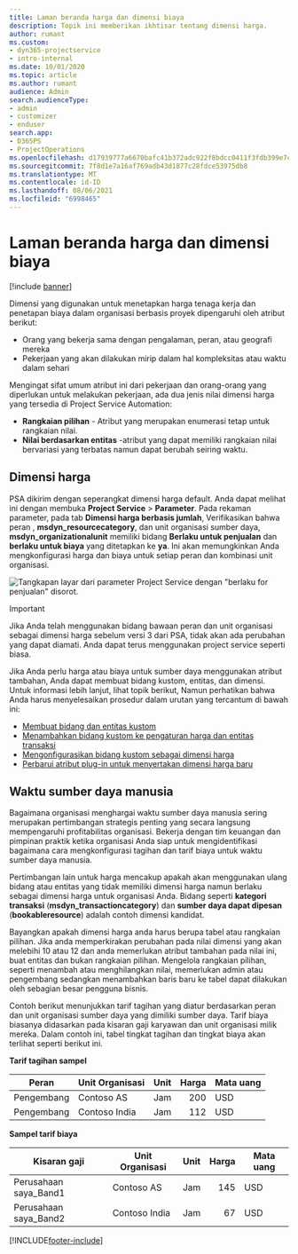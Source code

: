 ```yaml
---
title: Laman beranda harga dan dimensi biaya
description: Topik ini memberikan ikhtisar tentang dimensi harga.
author: rumant
ms.custom:
- dyn365-projectservice
- intro-internal
ms.date: 10/01/2020
ms.topic: article
ms.author: rumant
audience: Admin
search.audienceType:
- admin
- customizer
- enduser
search.app:
- D365PS
- ProjectOperations
ms.openlocfilehash: d17939777a6670bafc41b372adc922f8bdcc0411f3fdb399e7c9ab01eca87dd0
ms.sourcegitcommit: 7f8d1e7a16af769adb43d1877c28fdce53975db8
ms.translationtype: MT
ms.contentlocale: id-ID
ms.lasthandoff: 08/06/2021
ms.locfileid: "6998465"
---
```

# <a name="pricing-and-costing-dimensions-home-page"></a>Laman beranda harga dan dimensi biaya

[!include [banner](../includes/psa-now-project-operations.md)]

Dimensi yang digunakan untuk menetapkan harga tenaga kerja dan penetapan biaya dalam organisasi berbasis proyek dipengaruhi oleh atribut berikut:

- Orang yang bekerja sama dengan pengalaman, peran, atau geografi mereka
- Pekerjaan yang akan dilakukan mirip dalam hal kompleksitas atau waktu dalam sehari

Mengingat sifat umum atribut ini dari pekerjaan dan orang-orang yang diperlukan untuk melakukan pekerjaan, ada dua jenis nilai dimensi harga yang tersedia di Project Service Automation: 

- **Rangkaian pilihan** - Atribut yang merupakan enumerasi tetap untuk rangkaian nilai.
- **Nilai berdasarkan entitas** -atribut yang dapat memiliki rangkaian nilai bervariasi yang terbatas namun dapat berubah seiring waktu.

## <a name="pricing-dimensions"></a>Dimensi harga

PSA dikirim dengan seperangkat dimensi harga default. Anda dapat melihat ini dengan membuka **Project Service** > **Parameter**. Pada rekaman parameter, pada tab **Dimensi harga berbasis jumlah**, Verifikasikan bahwa peran , **msdyn_resourcecategory**, dan unit organisasi sumber daya, **msdyn_organizationalunit** memiliki bidang **Berlaku untuk penjualan** dan **berlaku untuk biaya** yang ditetapkan ke **ya**. Ini akan memungkinkan Anda mengkonfigurasi harga dan biaya untuk setiap peran dan kombinasi unit organisasi.

![Tangkapan layar dari parameter Project Service dengan "berlaku for penjualan" disorot.](media/PS-OOB-parameters.png)

> [!IMPORTANT]
> Jika Anda telah menggunakan bidang bawaan peran dan unit organisasi sebagai dimensi harga sebelum versi 3 dari PSA, tidak akan ada perubahan yang dapat diamati. Anda dapat terus menggunakan project service seperti biasa. 

Jika Anda perlu harga atau biaya untuk sumber daya menggunakan atribut tambahan, Anda dapat membuat bidang kustom, entitas, dan dimensi. Untuk informasi lebih lanjut, lihat topik berikut, Namun perhatikan bahwa Anda harus menyelesaikan prosedur dalam urutan yang tercantum di bawah ini:

- [Membuat bidang dan entitas kustom](create-custom-fields-entities.md)
- [Menambahkan bidang kustom ke pengaturan harga dan entitas transaksi](field-references.md)
- [Mengonfigurasikan bidang kustom sebagai dimensi harga ](set-up-pricing-dimensions.md)
- [Perbarui atribut plug-in untuk menyertakan dimensi harga baru](update-plug-in-attributes.md)

## <a name="pricing-human-resource-time"></a>Waktu sumber daya manusia
Bagaimana organisasi menghargai waktu sumber daya manusia sering merupakan pertimbangan strategis penting yang secara langsung mempengaruhi profitabilitas organisasi. Bekerja dengan tim keuangan dan pimpinan praktik ketika organisasi Anda siap untuk mengidentifikasi bagaimana cara mengkonfigurasi tagihan dan tarif biaya untuk waktu sumber daya manusia.

Pertimbangan lain untuk harga mencakup apakah akan menggunakan ulang bidang atau entitas yang tidak memiliki dimensi harga namun berlaku sebagai dimensi harga untuk organisasi Anda. Bidang seperti **kategori transaksi** (**msdyn_transactioncategory**) dan **sumber daya dapat dipesan** (**bookableresource**) adalah contoh dimensi kandidat. 

Bayangkan apakah dimensi harga anda harus berupa tabel atau rangkaian pilihan. Jika anda memperkirakan perubahan pada nilai dimensi yang akan melebihi 10 atau 12 dan anda memerlukan atribut tambahan pada nilai ini, buat entitas dan bukan rangkaian pilihan. Mengelola rangkaian pilihan, seperti menambah atau menghilangkan nilai, memerlukan admin atau pengembang sedangkan menambahkan baris baru ke tabel dapat dilakukan oleh sebagian besar pengguna bisnis.

Contoh berikut menunjukkan tarif tagihan yang diatur berdasarkan peran dan unit organisasi sumber daya yang dimiliki sumber daya. Tarif biaya biasanya didasarkan pada kisaran gaji karyawan dan unit organisasi milik mereka. Dalam contoh ini, tabel tingkat tagihan dan tingkat biaya akan terlihat seperti berikut ini.

**Tarif tagihan sampel**

| Peran        | Unit Organisasi    |Unit      |Harga      |Mata uang  |
| ------------|-------------|----------|----------:|----------|
| Pengembang   | Contoso AS  |Jam | 200|USD     |
| Pengembang   | Contoso India |Jam|   112|USD     |


**Sampel tarif biaya**

| Kisaran gaji     | Unit Organisasi    |Unit      |Harga      |Mata uang  |
| ----------------|-------------|----------|----------:|----------|
| Perusahaan saya_Band1 | Contoso AS  |Jam | 145|USD     |
| Perusahaan saya_Band2 | Contoso India |Jam|   67|USD     |


[!INCLUDE[footer-include](../includes/footer-banner.md)]